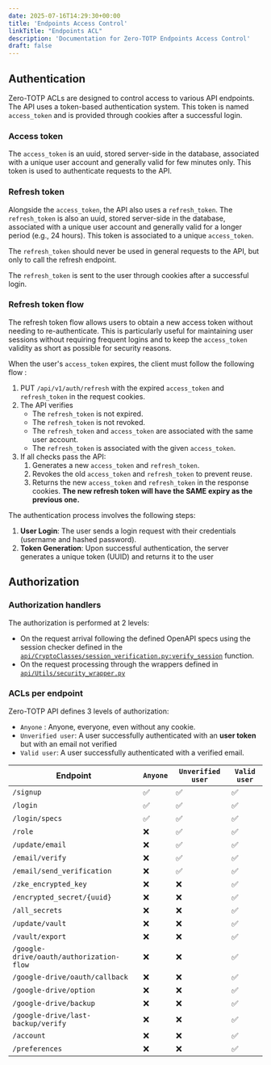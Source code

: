 ```yaml
---
date: 2025-07-16T14:29:30+00:00
title: 'Endpoints Access Control'
linkTitle: "Endpoints ACL"
description: 'Documentation for Zero-TOTP Endpoints Access Control'
draft: false
---
```


## Authentication
Zero-TOTP ACLs are designed to control access to various API endpoints. The API uses a token-based authentication system. This token is named `access_token` and is provided through cookies after a successful login.

### Access token

The `access_token` is an uuid, stored server-side in the database, associated with a unique user account and generally valid for few minutes only. This token is used to authenticate requests to the API. 

### Refresh token

Alongside the `access_token`, the API also uses a `refresh_token`. The `refresh_token` is also an uuid, stored server-side in the database, associated with a unique user account and generally valid for a longer period (e.g., 24 hours). This token is associated to a unique `access_token`. 

The `refresh_token` should never be used in general requests to the API, but only to call the refresh endpoint. 

The `refresh_token` is sent to the user through cookies after a successful login.

### Refresh token flow 

The refresh token flow allows users to obtain a new access token without needing to re-authenticate. This is particularly useful for maintaining user sessions without requiring frequent logins and to keep the `access_token` validity as short as possible for security reasons.

When the user's `access_token` expires, the client must follow the following flow : 
1. PUT `/api/v1/auth/refresh` with the expired `access_token` and `refresh_token` in the request cookies. 
2. The API verifies 
    * The `refresh_token` is not expired. 
    * The `refresh_token` is not revoked. 
    * The `refresh_token` and `access_token` are associated with the same user account.
    * The `refresh_token` is associated with the given `access_token`.
3. If all checks pass the API:
    1. Generates a new `access_token` and `refresh_token`.
    2. Revokes the old `access_token` and `refresh_token` to prevent reuse.
    3. Returns the new `access_token` and `refresh_token` in the response cookies. **The new refresh token will have the SAME expiry as the previous one.**



The authentication process involves the following steps:
1. **User Login**: The user sends a login request with their credentials (username and hashed password).
2. **Token Generation**: Upon successful authentication, the server generates a unique token (UUID) and returns it to the user

## Authorization 
### Authorization handlers
The authorization is performed at 2 levels: 
- On the request arrival following the defined OpenAPI specs using the session checker defined in the [`api/CryptoClasses/session_verification.py:verify_session`](https://github.com/SeaweedbrainCY/zero-totp/blob/main/api/CryptoClasses/session_verification.py) function.
- On the request processing through the wrappers defined in [`api/Utils/security_wrapper.py`](https://github.com/SeaweedbrainCY/zero-totp/blob/main/api/Utils/security_wrapper.py)

### ACLs per endpoint

Zero-TOTP API defines 3 levels of authorization:
- `Anyone` : Anyone, everyone, even without any cookie.
- `Unverified user`: A user successfully authenticated with an **user token** but with an email not verified
- `Valid user`: A user successfully authenticated with a verified email.

|Endpoint   | `Anyone`  |`Unverified user`| `Valid user`  |  
|---|---|---|---|
| `/signup` |✅| ✅  |✅  | 
| `/login ` | ✅| ✅  |✅  | 
| `/login/specs` |  ✅| ✅  |✅  | 
| `/role` | ❌ | ✅  | ✅  | 
| `/update/email` | ❌ |  ✅ | ✅  | 
| `/email/verify` | ❌ |  ✅ | ✅  | 
| `/email/send_verification` | ❌ |  ✅ | ✅  | 
| `/zke_encrypted_key` | ❌ | ❌ | ✅  | 
| `/encrypted_secret/{uuid}` | ❌ | ❌ | ✅  | 
| `/all_secrets` | ❌ | ❌ | ✅  | 
| `/update/vault` | ❌ | ❌ | ✅  | 
| `/vault/export` | ❌ | ❌ | ✅  | 
| `/google-drive/oauth/authorization-flow` | ❌ | ❌ | ✅  | 
| `/google-drive/oauth/callback` | ❌ | ❌ | ✅  | 
| `/google-drive/option` | ❌ | ❌ | ✅  | 
| `/google-drive/backup` | ❌ | ❌ | ✅  | 
| `/google-drive/last-backup/verify` | ❌ | ❌ | ✅  | 
| `/account` | ❌ | ❌ | ✅  | 
| `/preferences` | ❌ | ❌ | ✅  | 

